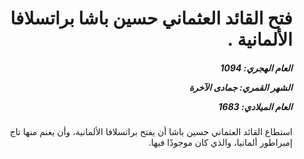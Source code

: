 <h1 dir="rtl">فتح القائد العثماني حسين باشا براتسلافا الألمانية .</h1>

<h5 dir="rtl">العام الهجري:  1094

الشهر القمري: جمادى الآخرة

العام الميلادي: 1683</h5>

<p dir="rtl">استطاع القائد العثماني حسين باشا أن يفتح براتسلافا الألمانية، وأن يغنم منها تاج إمبراطور ألمانيا، والذي كان موجودًا فيها.</p></br>
